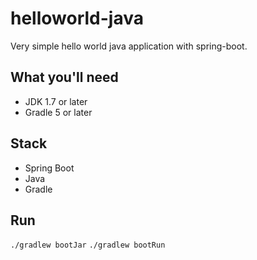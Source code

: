 # helloworld-java
Very simple hello world java application with spring-boot.

## What you'll need
- JDK 1.7 or later
- Gradle 5 or later

## Stack
- Spring Boot
- Java
- Gradle

## Run
`./gradlew bootJar`
`./gradlew bootRun`


